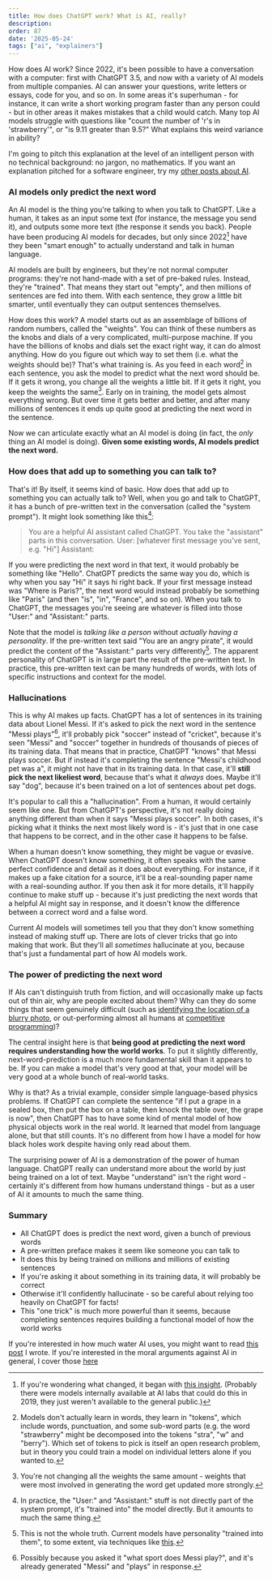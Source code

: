 ```yaml
---
title: How does ChatGPT work? What is AI, really?
description: 
order: 87
date: '2025-05-24'
tags: ["ai", "explainers"]
---
```


How does AI work? Since 2022, it's been possible to have a conversation with a computer: first with ChatGPT 3.5, and now with a variety of AI models from multiple companies. AI can answer your questions, write letters or essays, code for you, and so on. In some areas it's superhuman - for instance, it can write a short working program faster than any person could - but in other areas it makes mistakes that a child would catch. Many top AI models struggle with questions like "count the number of 'r's in 'strawberry'", or "is 9.11 greater than 9.5?" What explains this weird variance in ability?

I'm going to pitch this explanation at the level of an intelligent person with no technical background: no jargon, no mathematics. If you want an explanation pitched for a software engineer, try my [other posts about AI](/tags/ai).

### AI models only predict the next word

An AI model is the thing you're talking to when you talk to ChatGPT. Like a human, it takes as an input some text (for instance, the message you send it), and outputs some more text (the response it sends you back). People have been producing AI models for decades, but only since 2022[^1] have they been "smart enough" to actually understand and talk in human language.

AI models are built by engineers, but they're not normal computer programs: they're not hand-made with a set of pre-baked rules. Instead, they're "trained". That means they start out "empty", and then millions of sentences are fed into them. With each sentence, they grow a little bit smarter, until eventually they can output sentences themselves.

How does this work? A model starts out as an assemblage of billions of random numbers, called the "weights". You can think of these numbers as the knobs and dials of a very complicated, multi-purpose machine. If you have the billions of knobs and dials set the exact right way, it can do almost anything. How do you figure out which way to set them (i.e. what the weights should be)? That's what training is. As you feed in each word[^2] in each sentence, you ask the model to predict what the next word should be. If it gets it wrong, you change all the weights a little bit. If it gets it right, you keep the weights the same[^3]. Early on in training, the model gets almost everything wrong. But over time it gets better and better, and after many millions of sentences it ends up quite good at predicting the next word in the sentence.

Now we can articulate exactly what an AI model is doing (in fact, the _only_ thing an AI model is doing). **Given some existing words, AI models predict the next word.**

### How does that add up to something you can talk to?

That's it! By itself, it seems kind of basic. How does that add up to something you can actually talk to? Well, when you go and talk to ChatGPT, it has a bunch of pre-written text in the conversation (called the "system prompt"). It might look something like this[^4]:

> You are a helpful AI assistant called ChatGPT. You take the "assistant" parts in this conversation.
> User: [whatever first message you've sent, e.g. "Hi"]
> Assistant: 

If you were predicting the next word in that text, it would probably be something like "Hello". ChatGPT predicts the same way you do, which is why when you say "Hi" it says hi right back. If your first message instead was "Where is Paris?", the next word would instead probably be something like "Paris" (and then "is", "in", "France", and so on). When you talk to ChatGPT, the messages you're seeing are whatever is filled into those "User:" and "Assistant:" parts.

Note that the model is _talking like a person_ without _actually having a personality_. If the pre-written text said "You are an angry pirate", it would predict the content of the "Assistant:" parts very differently[^5]. The apparent personality of ChatGPT is in large part the result of the pre-written text. In practice, this pre-written text can be many hundreds of words, with lots of specific instructions and context for the model.

### Hallucinations

This is why AI makes up facts. ChatGPT has a lot of sentences in its training data about Lionel Messi. If it's asked to pick the next word in the sentence "Messi plays"[^6], it'll probably pick "soccer" instead of "cricket", because it's seen "Messi" and "soccer" together in hundreds of thousands of pieces of its training data. That means that in practice, ChatGPT "knows" that Messi plays soccer. But if instead it's completing the sentence "Messi's childhood pet was a", it might not have that in its training data. In that case, it'll **still pick the next likeliest word**, because that's what it _always_ does. Maybe it'll say "dog", because it's been trained on a lot of sentences about pet dogs. 

It's popular to call this a "hallucination". From a human, it would certainly seem like one. But from ChatGPT's perspective, it's not really doing anything different than when it says "Messi plays soccer". In both cases, it's picking what it thinks the next most likely word is - it's just that in one case that happens to be correct, and in the other case it happens to be false.

When a human doesn't know something, they might be vague or evasive. When ChatGPT doesn't know something, it often speaks with the same perfect confidence and detail as it does about everything. For instance, if it makes up a fake citation for a source, it'll be a real-sounding paper name with a real-sounding author. If you then ask it for more details, it'll happily continue to make stuff up - because it's just predicting the next words that a helpful AI might say in response, and it doesn't know the difference between a correct word and a false word.

Current AI models will sometimes tell you that they don't know something instead of making stuff up. There are lots of clever tricks that go into making that work. But they'll all _sometimes_ hallucinate at you, because that's just a fundamental part of how AI models work.

### The power of predicting the next word

If AIs can't distinguish truth from fiction, and will occasionally make up facts out of thin air, why are people excited about them? Why can they do some things that seem genuinely difficult (such as [identifying the location of a blurry photo](https://simonwillison.net/2025/Apr/26/o3-photo-locations/), or out-performing almost all humans at [competitive programming](https://codeforces.com/blog/entry/134002))?

The central insight here is that **being good at predicting the next word requires understanding how the world works**. To put it slightly differently, next-word-prediction is a much more fundamental skill than it appears to be. If you can make a model that's very good at that, your model will be very good at a whole bunch of real-world tasks.

Why is that? As a trivial example, consider simple language-based physics problems. If ChatGPT can complete the sentence "if I put a grape in a sealed box, then put the box on a table, then knock the table over, the grape is now", then ChatGPT has to have some kind of mental model of how physical objects work in the real world. It learned that model from language alone, but that still counts. It's no different from how I have a model for how black holes work despite having only read about them.

The surprising power of AI is a demonstration of the power of human language. ChatGPT really can understand more about the world by just being trained on a lot of text. Maybe "understand" isn't the right word - certainly it's different from how humans understand things - but as a user of AI it amounts to much the same thing. 

### Summary

- All ChatGPT does is predict the next word, given a bunch of previous words
- A pre-written preface makes it seem like someone you can talk to
- It does this by being trained on millions and millions of existing sentences
- If you're asking it about something in its training data, it will probably be correct
- Otherwise it'll confidently hallucinate - so be careful about relying too heavily on ChatGPT for facts!
- This "one trick" is much more powerful than it seems, because completing sentences requires building a functional model of how the world works

If you're interested in how much water AI uses, you might want to read [this post](/water-impact-of-ai) I wrote. If you're interested in the moral arguments against AI in general, I cover those [here](/is-ai-wrong)

[^1]: If you're wondering what changed, it began with [this insight](https://en.wikipedia.org/wiki/Attention_Is_All_You_Need). (Probably there were models internally available at AI labs that could do this in 2019, they just weren't available to the general public.)

[^2]: Models don't actually learn in words, they learn in "tokens", which include words, punctuation, and some sub-word parts (e.g. the word "strawberry" might be decomposed into the tokens "stra", "w" and "berry"). Which set of tokens to pick is itself an open research problem, but in theory you could train a model on individual letters alone if you wanted to.

[^3]: You're not changing all the weights the same amount - weights that were most involved in generating the word get updated more strongly.

[^4]: In practice, the "User:" and "Assistant:" stuff is not directly part of the system prompt, it's "trained into" the model directly. But it amounts to much the same thing.

[^5]: This is not the whole truth. Current models have personality "trained into them", to some extent, via techniques like [this](https://en.wikipedia.org/wiki/Reinforcement_learning_from_human_feedback).

[^6]: Possibly because you asked it "what sport does Messi play?", and it's already generated "Messi" and "plays" in response.